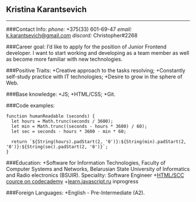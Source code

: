 ## Kristina Karantsevich
************************
###Contact Info: 
*phone:* +375(33) 601-69-47
*email:* k.karantsevich@gmail.com
*discord:* Christopher#2268

###Career goal:
I’d like to apply for the position of Junior Frontend developer.
I want to start working and developing as a team member as well as become more familiar with new technologies.

###Positive Traits:
+Creative approach to the tasks resolving;
+Constantly self-study practice with IT technologies;
+Desire to grow in the sphere of Web.

###Base knowledge: 
+JS; 
+HTML/CSS;
+Git.

###Code examples:
```
function humanReadable (seconds) {
  let hours = Math.trunc(seconds / 3600);
  let min = Math.trunc((seconds - hours * 3600) / 60);
  let sec = seconds - hours * 3600 - min * 60;
   
  return `${String(hours).padStart(2, '0')}:${String(min).padStart(2, '0')}:${String(sec).padStart(2, '0')}`;
}
```

###Education: 
+Software for Information Technologies, Faculty of Computer Systems and Networks, Belarusian State University of Informatics and Radio electronics (BSUIR). Speciality: Software Engineer
+[HTML/SCC cource on codecademy](https://www.codecademy.com/profiles/Christopher-0118)
+[learn.javascript.ru](https://learn.javascript.ru/) inprogress

###Foreign Languages: 
+English - Pre-Intermediate (A2).